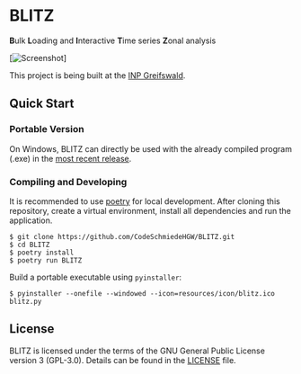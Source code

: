 # BLITZ
**B**ulk **L**oading and **I**nteractive **T**ime series **Z**onal analysis

[![Screenshot](https://github.com/CodeSchmiedeHGW/BLITZ/tree/refactoring/resources/public/screenshot_01.png)]

This project is being built at the [INP Greifswald](https://www.inp-greifswald.de/).

## Quick Start

### Portable Version

On Windows, BLITZ can directly be used with the already compiled program (.exe) in the [most recent
release]().

### Compiling and Developing

It is recommended to use [poetry](https://python-poetry.org/) for local development. After cloning
this repository, create a virtual environment, install all dependencies and run the application.

```shell
$ git clone https://github.com/CodeSchmiedeHGW/BLITZ.git
$ cd BLITZ
$ poetry install
$ poetry run BLITZ
```

Build a portable executable using `pyinstaller`:

```shell
$ pyinstaller --onefile --windowed --icon=resources/icon/blitz.ico blitz.py
```

## License

BLITZ is licensed under the terms of the GNU General Public License version 3 (GPL-3.0). Details
can be found in the [LICENSE](https://github.com/CodeSchmiedeHGW/BLITZ/blob/refactoring/LICENSE) file.
